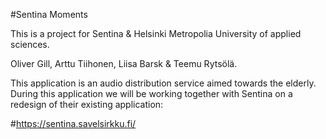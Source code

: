 #Sentina Moments

This is a project for Sentina & Helsinki Metropolia University of applied sciences.

Oliver Gill, Arttu Tiihonen, Liisa Barsk & Teemu Rytsölä.

This application is an audio distribution service aimed towards the elderly.
During this application we will be working together with Sentina on a redesign of their existing application:

#https://sentina.savelsirkku.fi/
